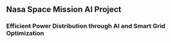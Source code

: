 ## Nasa Space Mission AI Project


### **Efficient Power Distribution through AI and Smart Grid Optimization**  

